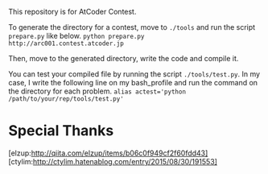 This repository is for AtCoder Contest.

To generate the directory for a contest, move to `./tools` and run the script `prepare.py` like below.
`python prepare.py http://arc001.contest.atcoder.jp`

Then, move to the generated directory, write the code and compile it.

You can test your compiled file by running the script `./tools/test.py`.
In my case, I write the following line on my bash_profile and run the command on the directory for each problem.
`alias actest='python /path/to/your/rep/tools/test.py'`

# Special Thanks
[elzup:http://qiita.com/elzup/items/b06c0f949cf2f60fdd43]
[ctylim:http://ctylim.hatenablog.com/entry/2015/08/30/191553]
